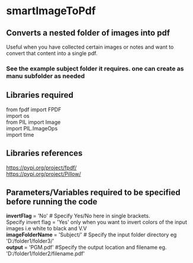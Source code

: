 # smartImageToPdf
## Converts a nested folder of images into pdf
Useful when you have collected certain images or notes and want to convert that content into a single pdf.
### See the example subject folder it requires. one can create as manu subfolder as needed

## Libraries required
from fpdf import FPDF <br>
import os <br>
from PIL import Image <br>
import PIL.ImageOps <br>
import time <br>

## Libraries references
https://pypi.org/project/fpdf/   <br>
https://pypi.org/project/Pillow/

## Parameters/Variables required to be specified before running the code <br>
<b> invertFlag </b> = 'No' # Specify Yes/No here in single brackets. <br>
Specify invert flag = 'Yes' only when you want to invert colors of the input images i.e white to black and V.V <br>
<b> imageFolderName </b> = 'Subject/' # Specify the input folder directory eg 'D:/folder1/folder3/' <br>
<b> output </b> = 'PGM.pdf' #Specify the output location and filename eg. 'D:/folder1/folder2/filename.pdf' <br>
